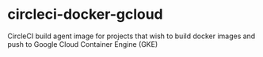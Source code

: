 # circleci-docker-gcloud
CircleCI build agent image for projects that wish to build docker images and push to Google Cloud Container Engine (GKE)
